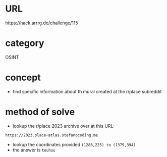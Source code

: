 # URL
https://hack.arrrg.de/challenge/115
# category
OSINT
# concept
* find specific information about th mural created at the r/place subreddit
# method of solve
* lookup the r/place 2023 archive over at this URL:
```
https://2023.place-atlas.stefanocoding.me
```
* lookup the coordinates provided `(1286,225) to (1379,394)`
* the answer is `touhou`

